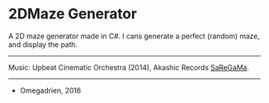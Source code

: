 # 2DMaze Generator

A 2D maze generator made in C#. I cans generate a perfect (random) maze, and display the path.

---

Music: Upbeat Cinematic Orchestra (2014), Akashic Records [SaReGaMa](https://www.jamendo.com/track/1143942/upbeat-cinematic-orchestra).

---

* Omegadrien, 2016
